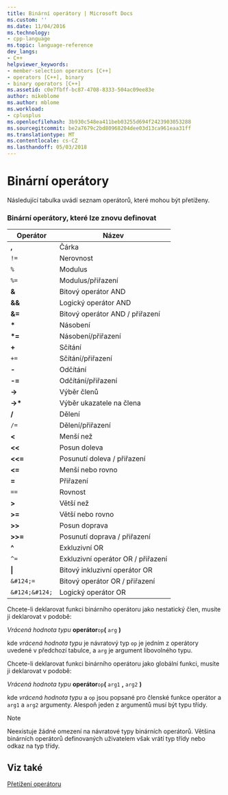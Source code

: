 ```yaml
---
title: Binární operátory | Microsoft Docs
ms.custom: ''
ms.date: 11/04/2016
ms.technology:
- cpp-language
ms.topic: language-reference
dev_langs:
- C++
helpviewer_keywords:
- member-selection operators [C++]
- operators [C++], binary
- binary operators [C++]
ms.assetid: c0e7fbff-bc87-4708-8333-504ac09ee83e
author: mikeblome
ms.author: mblome
ms.workload:
- cplusplus
ms.openlocfilehash: 3b930c548ea411beb03255d694f2423903053288
ms.sourcegitcommit: be2a7679c2bd80968204dee03d13ca961eaa31ff
ms.translationtype: MT
ms.contentlocale: cs-CZ
ms.lasthandoff: 05/03/2018
---
```

# <a name="binary-operators"></a>Binární operátory
Následující tabulka uvádí seznam operátorů, které mohou být přetíženy.  
  
### <a name="redefinable-binary-operators"></a>Binární operátory, které lze znovu definovat  
  
|Operátor|Název|  
|--------------|----------|  
|**,**|Čárka|  
|`!=`|Nerovnost|  
|`%`|Modulus|  
|`%=`|Modulus/přiřazení|  
|**&**|Bitový operátor AND|  
|**&&**|Logický operátor AND|  
|**&=**|Bitový operátor AND / přiřazení|  
|**\***|Násobení|  
|**\*=**|Násobení/přiřazení|  
|**+**|Sčítání|  
|`+=`|Sčítání/přiřazení|  
|**-**|Odčítání|  
|**-=**|Odčítání/přiřazení|  
|**->**|Výběr členů|  
|**->\***|Výběr ukazatele na člena|  
|**/**|Dělení|  
|`/=`|Dělení/přiřazení|  
|**<**|Menší než|  
|**<<**|Posun doleva|  
|**<<=**|Posunutí doleva / přiřazení|  
|**<=**|Menší nebo rovno|  
|**=**|Přiřazení|  
|`==`|Rovnost|  
|**>**|Větší než|  
|**>=**|Větší nebo rovno|  
|**>>**|Posun doprava|  
|**>>=**|Posunutí doprava / přiřazení|  
|**^**|Exkluzivní OR|  
|`^=`|Exkluzivní operátor OR / přiřazení|  
|**&#124;**|Bitový inkluzivní operátor OR|  
|`&#124;=`|Bitový operátor OR / přiřazení|  
|`&#124;&#124;`|Logický operátor OR|  
  
 Chcete-li deklarovat funkci binárního operátoru jako nestatický člen, musíte ji deklarovat v podobě:  
  
 *Vrácená hodnota typu* **operátor**`op`**(** `arg` **)**  
  
 kde *vrácená hodnota typu* je návratový typ `op` je jedním z operátory uvedené v předchozí tabulce, a `arg` je argument libovolného typu.  
  
 Chcete-li deklarovat funkci binárního operátoru jako globální funkci, musíte ji deklarovat v podobě:  
  
 *Vrácená hodnota typu* **operátor**`op`**(** `arg1` **,** `arg2` **)**  
  
 kde *vrácená hodnota typu* a `op` jsou popsané pro členské funkce operátor a `arg1` a `arg2` argumenty. Alespoň jeden z argumentů musí být typu třídy.  
  
> [!NOTE]
>  Neexistuje žádné omezení na návratové typy binárních operátorů. Většina binárních operátorů definovaných uživatelem však vrátí typ třídy nebo odkaz na typ třídy.  
  
## <a name="see-also"></a>Viz také  
 [Přetížení operátoru](../cpp/operator-overloading.md)